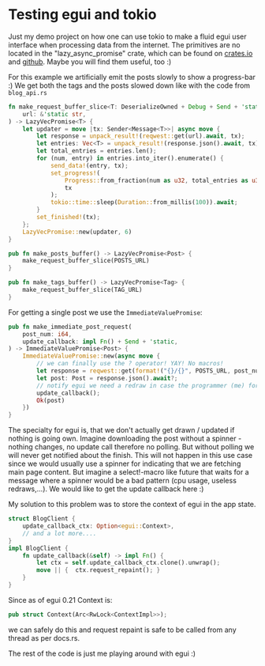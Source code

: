 # Testing egui and tokio
Just my demo project on how one can use tokio to make a fluid egui user interface when processing data from the internet.
The primitives are no located in the "lazy_async_promise" crate, which can be found on [crates.io](https://crates.io/crates/lazy_async_promise) 
and [github](https://github.com/ChrisRega/lazy_async_promise).
Maybe you will find them useful, too :)

For this example we artificially emit the posts slowly to show a progress-bar :)
We get both the tags and the posts slowed down like with the code from `blog_api.rs`
```rust
fn make_request_buffer_slice<T: DeserializeOwned + Debug + Send + 'static>(
    url: &'static str,
) -> LazyVecPromise<T> {
    let updater = move |tx: Sender<Message<T>>| async move {
        let response = unpack_result!(reqwest::get(url).await, tx);
        let entries: Vec<T> = unpack_result!(response.json().await, tx);
        let total_entries = entries.len();
        for (num, entry) in entries.into_iter().enumerate() {
            send_data!(entry, tx);
            set_progress!(
                Progress::from_fraction(num as u32, total_entries as u32),
                tx
            );
            tokio::time::sleep(Duration::from_millis(100)).await;
        }
        set_finished!(tx);
    };
    LazyVecPromise::new(updater, 6)
}

pub fn make_posts_buffer() -> LazyVecPromise<Post> {
    make_request_buffer_slice(POSTS_URL)
}

pub fn make_tags_buffer() -> LazyVecPromise<Tag> {
    make_request_buffer_slice(TAG_URL)
}
```

For getting a single post we use the `ImmediateValuePromise`:
```rust
pub fn make_immediate_post_request(
    post_num: i64,
    update_callback: impl Fn() + Send + 'static,
) -> ImmediateValuePromise<Post> {
    ImmediateValuePromise::new(async move {
        // we can finally use the ? operator! YAY! No macros!
        let response = reqwest::get(format!("{}/{}", POSTS_URL, post_num)).await?;
        let post: Post = response.json().await?;
        // notify egui we need a redraw in case the programmer (me) forgot the spinner
        update_callback();
        Ok(post)
    })
}
```
The specialty for egui is, that we don't actually get drawn / updated if nothing is going own.
Imagine downloading the post without a spinner - nothing changes, no update call therefore no polling.
But without polling we will never get notified about the finish. This will not happen in this use case since we would usually 
use a spinner for indicating that we are fetching main page content. But imagine a select!-macro
like future that waits for a message where a spinner would be a bad pattern (cpu usage, useless redraws,...).
We would like to get the update callback here :)

My solution to this problem was to store the context of egui in the app state.
```rust
struct BlogClient {
    update_callback_ctx: Option<egui::Context>,
    // and a lot more....
}
impl BlogClient {
    fn update_callback(&self) -> impl Fn() {
        let ctx = self.update_callback_ctx.clone().unwrap();
        move || {  ctx.request_repaint(); }
    }
}
```
Since as of egui 0.21 Context is:

```rust
pub struct Context(Arc<RwLock<ContextImpl>>);
```
we can safely do this and request repaint is safe to be called from any thread as per docs.rs.

The rest of the code is just me playing around with egui :)